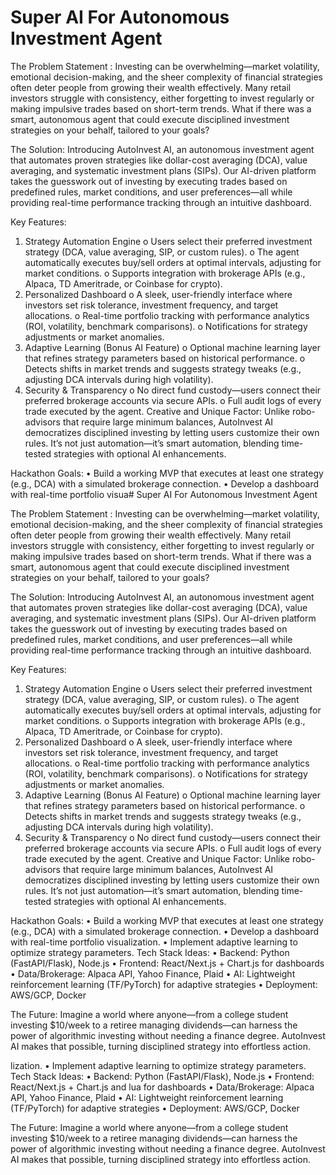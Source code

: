 # Super AI For  Autonomous Investment Agent

The Problem Statement :
Investing can be overwhelming—market volatility, emotional decision-making, and the sheer complexity of financial strategies often deter people from growing their wealth effectively. Many retail investors struggle with consistency, either forgetting to invest regularly or making impulsive trades based on short-term trends. What if there was a smart, autonomous agent that could execute disciplined investment strategies on your behalf, tailored to your goals?

The Solution:
Introducing AutoInvest AI, an autonomous investment agent that automates proven strategies like dollar-cost averaging (DCA), value averaging, and systematic investment plans (SIPs). Our AI-driven platform takes the guesswork out of investing by executing trades based on predefined rules, market conditions, and user preferences—all while providing real-time performance tracking through an intuitive dashboard.

Key Features:
1.	Strategy Automation Engine
o	Users select their preferred investment strategy (DCA, value averaging, SIP, or custom rules).
o	The agent automatically executes buy/sell orders at optimal intervals, adjusting for market conditions.
o	Supports integration with brokerage APIs (e.g., Alpaca, TD Ameritrade, or Coinbase for crypto).
2.	Personalized Dashboard
o	A sleek, user-friendly interface where investors set risk tolerance, investment frequency, and target allocations.
o	Real-time portfolio tracking with performance analytics (ROI, volatility, benchmark comparisons).
o	Notifications for strategy adjustments or market anomalies.
3.	Adaptive Learning (Bonus AI Feature)
o	Optional machine learning layer that refines strategy parameters based on historical performance.
o	Detects shifts in market trends and suggests strategy tweaks (e.g., adjusting DCA intervals during high volatility).
4.	Security & Transparency
o	No direct fund custody—users connect their preferred brokerage accounts via secure APIs.
o	Full audit logs of every trade executed by the agent.
Creative and Unique Factor:
Unlike robo-advisors that require large minimum balances, AutoInvest AI democratizes disciplined investing by letting users customize their own rules. It’s not just automation—it’s smart automation, blending time-tested strategies with optional AI enhancements.

Hackathon Goals:
•	Build a working MVP that executes at least one strategy (e.g., DCA) with a simulated brokerage connection.
•	Develop a dashboard with real-time portfolio visua# Super AI For  Autonomous Investment Agent

The Problem Statement :
Investing can be overwhelming—market volatility, emotional decision-making, and the sheer complexity of financial strategies often deter people from growing their wealth effectively. Many retail investors struggle with consistency, either forgetting to invest regularly or making impulsive trades based on short-term trends. What if there was a smart, autonomous agent that could execute disciplined investment strategies on your behalf, tailored to your goals?

The Solution:
Introducing AutoInvest AI, an autonomous investment agent that automates proven strategies like dollar-cost averaging (DCA), value averaging, and systematic investment plans (SIPs). Our AI-driven platform takes the guesswork out of investing by executing trades based on predefined rules, market conditions, and user preferences—all while providing real-time performance tracking through an intuitive dashboard.

Key Features:
1.	Strategy Automation Engine
o	Users select their preferred investment strategy (DCA, value averaging, SIP, or custom rules).
o	The agent automatically executes buy/sell orders at optimal intervals, adjusting for market conditions.
o	Supports integration with brokerage APIs (e.g., Alpaca, TD Ameritrade, or Coinbase for crypto).
2.	Personalized Dashboard
o	A sleek, user-friendly interface where investors set risk tolerance, investment frequency, and target allocations.
o	Real-time portfolio tracking with performance analytics (ROI, volatility, benchmark comparisons).
o	Notifications for strategy adjustments or market anomalies.
3.	Adaptive Learning (Bonus AI Feature)
o	Optional machine learning layer that refines strategy parameters based on historical performance.
o	Detects shifts in market trends and suggests strategy tweaks (e.g., adjusting DCA intervals during high volatility).
4.	Security & Transparency
o	No direct fund custody—users connect their preferred brokerage accounts via secure APIs.
o	Full audit logs of every trade executed by the agent.
Creative and Unique Factor:
Unlike robo-advisors that require large minimum balances, AutoInvest AI democratizes disciplined investing by letting users customize their own rules. It’s not just automation—it’s smart automation, blending time-tested strategies with optional AI enhancements.

Hackathon Goals:
•	Build a working MVP that executes at least one strategy (e.g., DCA) with a simulated brokerage connection.
•	Develop a dashboard with real-time portfolio visualization.
•	Implement adaptive learning to optimize strategy parameters.
Tech Stack Ideas:
•	Backend: Python (FastAPI/Flask), Node.js
•	Frontend: React/Next.js + Chart.js for dashboards
•	Data/Brokerage: Alpaca API, Yahoo Finance, Plaid
•	AI: Lightweight reinforcement learning (TF/PyTorch) for adaptive strategies
•	Deployment: AWS/GCP, Docker

The Future:
Imagine a world where anyone—from a college student investing $10/week to a retiree managing dividends—can harness the power of algorithmic investing without needing a finance degree. AutoInvest AI makes that possible, turning disciplined strategy into effortless action.

lization.
•	Implement adaptive learning to optimize strategy parameters.
Tech Stack Ideas:
•	Backend: Python (FastAPI/Flask), Node.js
•	Frontend: React/Next.js + Chart.js and lua for dashboards
•	Data/Brokerage: Alpaca API, Yahoo Finance, Plaid
•	AI: Lightweight reinforcement learning (TF/PyTorch) for adaptive strategies
•	Deployment: AWS/GCP, Docker

The Future:
Imagine a world where anyone—from a college student investing $10/week to a retiree managing dividends—can harness the power of algorithmic investing without needing a finance degree. AutoInvest AI makes that possible, turning disciplined strategy into effortless action.

